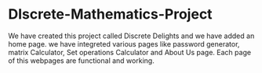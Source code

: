 # DIscrete-Mathematics-Project
We have created this project called Discrete Delights and we have added an home page.
we have integreted various pages like password generator, matrix Calculator, Set operations Calculator and About Us page.
Each page of this webpages are functional and working.

